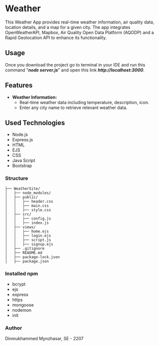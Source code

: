 # Weather

This Weather App provides real-time weather information, air quality data, location details, and a map for a given city.
The app integrates OpenWeatherAPI, Mapbox, Air Quality Open Data Platform (AQODP) and a Rapid Geolocation API to enhance its functionality.

## Usage

Once you download the project go to terminal in your IDE and run this command "**_node server.js_**" and open this link **_http://localhost:3000_**. 

## Features

- **Weather Information:**
  - Real-time weather data including temperature, description, icon.
  - Enter any city name to retrieve relevant weather data.

## Used Technologies
 - Node.js
 - Express.js
 - HTML
 - EJS
 - CSS
 - Java Script
 - Bootstrap

### Structure
```
├── WeatherSite/
│   ├── node_modules/
│   ├── public/
│   │   ├── header.css
│   │   ├── main.css
│   │   ├── style.css
│   ├── src/
│   │   ├── config.js
│   │   ├── index.js
│   ├── views/
│   │   ├── home.ejs
│   │   ├── login.ejs
│   │   ├── script.js
│   │   ├── signup.ejs
│   ├── .gitignore
│   ├── README.md
│   ├── package-lock.json
│   ├── package.json
```

    
### Installed npm
 - bcrypt
 - ejs
 - express
 - https
 - mongoose
 - nodemon
 - init

### Author
Dinmukhammed Mynzhasar, SE - 2207

